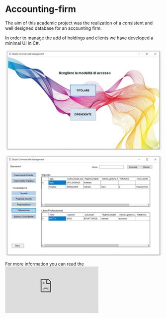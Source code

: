 # Accounting-firm
The aim of this academic project was the realization of a consistent and well designed database for an accounting firm.

In order to manage the add of holdings and clients we have developed a minimal UI in C#.

![alt text](https://github.com/MatteoRagazzini/Accounting-firm/blob/main/images/home_page.png)

![alt text](https://github.com/MatteoRagazzini/Accounting-firm/blob/main/images/example.png)

For more information you can read the ![final report](https://github.com/MatteoRagazzini/Accounting-firm/blob/master/Gruppo1785_Relazione.pdf)
